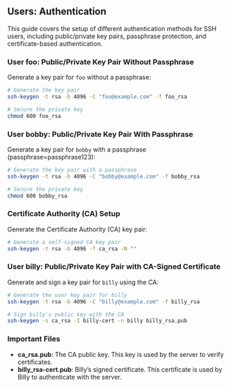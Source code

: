 ## Users: Authentication

This guide covers the setup of different authentication methods for SSH users, including public/private key pairs, passphrase protection, and certificate-based authentication.

### User foo: Public/Private Key Pair Without Passphrase

Generate a key pair for `foo` without a passphrase:
```bash
# Generate the key pair
ssh-keygen -t rsa -b 4096 -C "foo@example.com" -f foo_rsa

# Secure the private key
chmod 600 foo_rsa
```

### User bobby: Public/Private Key Pair With Passphrase

Generate a key pair for `bobby` with a passphrase (passphrase=passphrase123):
```bash
# Generate the key pair with a passphrase
ssh-keygen -t rsa -b 4096 -C "bobby@example.com" -f bobby_rsa

# Secure the private key
chmod 600 bobby_rsa
```

### Certificate Authority (CA) Setup

Generate the Certificate Authority (CA) key pair:
```bash
# Generate a self-signed CA key pair
ssh-keygen -t rsa -b 4096 -f ca_rsa -N ""
```

### User billy: Public/Private Key Pair with CA-Signed Certificate

Generate and sign a key pair for `billy` using the CA:
```bash
# Generate the user key pair for billy
ssh-keygen -t rsa -b 4096 -C "billy@example.com" -f billy_rsa

# Sign billy's public key with the CA
ssh-keygen -s ca_rsa -I billy-cert -n billy billy_rsa.pub
```

### Important Files

- **ca_rsa.pub**: The CA public key. This key is used by the server to verify certificates.
- **billy_rsa-cert.pub**: Billy’s signed certificate. This certificate is used by Billy to authenticate with the server.
